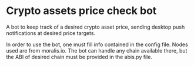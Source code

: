 # Crypto assets price check bot
A bot to keep track of a desired crypto asset price, sending desktop push notifications at desired price targets.

In order to use the bot, one must fill info contained in the config file.
Nodes used are from moralis.io. The bot can handle any chain available there, but the ABI of desired chain must be provided in the abis.py file.
